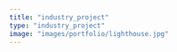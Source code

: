 ```yaml
---
title: "industry_project"
type: "industry_project"
image: "images/portfolio/lighthouse.jpg"
---
```

